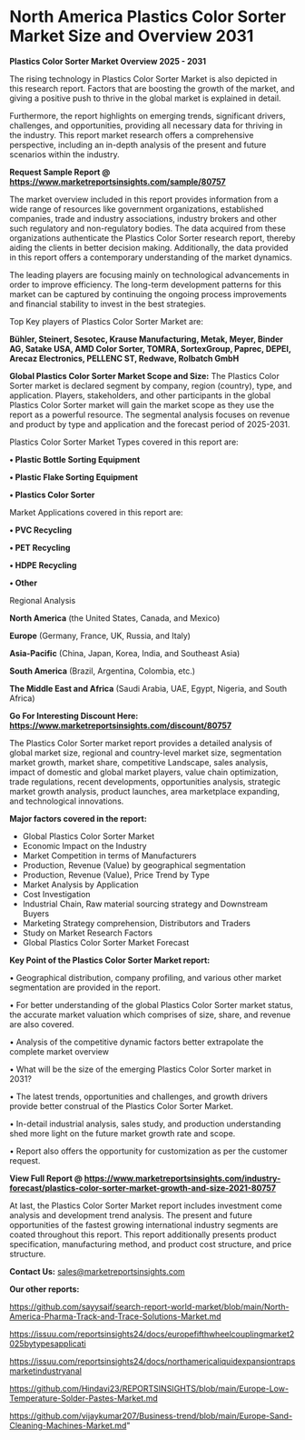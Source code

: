 # North America Plastics Color Sorter Market Size and Overview 2031

<Strong> Plastics Color Sorter Market Overview 2025 - 2031</strong>

The rising technology in Plastics Color Sorter Market is also depicted in this research report. Factors that are boosting the growth of the market, and giving a positive push to thrive in the global market is explained in detail.

Furthermore, the report highlights on emerging trends, significant drivers, challenges, and opportunities, providing all necessary data for thriving in the industry. This report market research offers a comprehensive perspective, including an in-depth analysis of the present and future scenarios within the industry.

<strong>Request Sample Report @ <a href=https://www.marketreportsinsights.com/sample/80757>https://www.marketreportsinsights.com/sample/80757</a></strong>

The market overview included in this report provides information from a wide range of resources like government organizations, established companies, trade and industry associations, industry brokers and other such regulatory and non-regulatory bodies. The data acquired from these organizations authenticate the Plastics Color Sorter research report, thereby aiding the clients in better decision making. Additionally, the data provided in this report offers a contemporary understanding of the market dynamics.

The leading players are focusing mainly on technological advancements in order to improve efficiency. The long-term development patterns for this market can be captured by continuing the ongoing process improvements and financial stability to invest in the best strategies.

Top Key players of Plastics Color Sorter Market are:

<strong>Bühler, Steinert, Sesotec, Krause Manufacturing, Metak, Meyer, Binder AG, Satake USA, AMD Color Sorter, TOMRA, SortexGroup, Paprec, DEPEI, Arecaz Electronics, PELLENC ST, Redwave, Rolbatch GmbH</strong>

<strong><b>Global Plastics Color Sorter Market Scope and Size:</b></strong>
The Plastics Color Sorter market is declared segment by company, region (country), type, and application. Players, stakeholders, and other participants in the global Plastics Color Sorter market will gain the market scope as they use the report as a powerful resource. The segmental analysis focuses on revenue and product by type and application and the forecast period of 2025-2031.

Plastics Color Sorter Market Types covered in this report are:

<strong>• Plastic Bottle Sorting Equipment

• Plastic Flake Sorting Equipment

• Plastics Color Sorter</strong>

Market Applications covered in this report are:

<strong>• PVC Recycling

• PET Recycling

• HDPE Recycling

• Other</strong> 

Regional Analysis

<strong>North America</strong> (the United States, Canada, and Mexico)

<strong>Europe</strong> (Germany, France, UK, Russia, and Italy)

<strong>Asia-Pacific</strong> (China, Japan, Korea, India, and Southeast Asia)

<strong>South America</strong> (Brazil, Argentina, Colombia, etc.)

<strong>The Middle East and Africa</strong> (Saudi Arabia, UAE, Egypt, Nigeria, and South Africa)

<strong>Go For Interesting Discount Here: <a href=https://www.marketreportsinsights.com/discount/80757>https://www.marketreportsinsights.com/discount/80757</a></strong>

The Plastics Color Sorter market report provides a detailed analysis of global market size, regional and country-level market size, segmentation market growth, market share, competitive Landscape, sales analysis, impact of domestic and global market players, value chain optimization, trade regulations, recent developments, opportunities analysis, strategic market growth analysis, product launches, area marketplace expanding, and technological innovations.

<strong><b>Major factors covered in the report:</b></strong>
<ul>
  <li>Global Plastics Color Sorter Market </li>
  <li>Economic Impact on the Industry</li>
  <li>Market Competition in terms of Manufacturers</li>
  <li>Production, Revenue (Value) by geographical segmentation</li>
  <li>Production, Revenue (Value), Price Trend by Type</li>
  <li>Market Analysis by Application</li>
  <li>Cost Investigation</li>
  <li>Industrial Chain, Raw material sourcing strategy and Downstream Buyers</li>
  <li>Marketing Strategy comprehension, Distributors and Traders</li>
  <li>Study on Market Research Factors</li>
  <li>Global Plastics Color Sorter Market Forecast</li>
</ul>

<strong><b>Key Point of the Plastics Color Sorter Market report:</b></strong>

• Geographical distribution, company profiling, and various other market segmentation are provided in the report.

• For better understanding of the global Plastics Color Sorter market status, the accurate market valuation which comprises of size, share, and revenue are also covered.

• Analysis of the competitive dynamic factors better extrapolate the complete market overview

• What will be the size of the emerging Plastics Color Sorter market in 2031?

• The latest trends, opportunities and challenges, and growth drivers provide better construal of the Plastics Color Sorter Market.

• In-detail industrial analysis, sales study, and production understanding shed more light on the future market growth rate and scope.

• Report also offers the opportunity for customization as per the customer request.

<strong><b>View Full Report @ <a href=https://www.marketreportsinsights.com/industry-forecast/plastics-color-sorter-market-growth-and-size-2021-80757>https://www.marketreportsinsights.com/industry-forecast/plastics-color-sorter-market-growth-and-size-2021-80757</a></b></strong>


At last, the Plastics Color Sorter Market report includes investment come analysis and development trend analysis. The present and future opportunities of the fastest growing international industry segments are coated throughout this report. This report additionally presents product specification, manufacturing method, and product cost structure, and price structure.

<strong>Contact Us:</strong>
sales@marketreportsinsights.com

<strong>Our other reports:</strong>

<a href=https://github.com/sayysaif/search-report-world-market/blob/main/North-America-Pharma-Track-and-Trace-Solutions-Market.md>https://github.com/sayysaif/search-report-world-market/blob/main/North-America-Pharma-Track-and-Trace-Solutions-Market.md</a>

<a href=https://issuu.com/reportsinsights24/docs/europefifthwheelcouplingmarket2025bytypesapplicati>https://issuu.com/reportsinsights24/docs/europefifthwheelcouplingmarket2025bytypesapplicati</a>

<a href=https://issuu.com/reportsinsights24/docs/northamericaliquidexpansiontrapsmarketindustryanal>https://issuu.com/reportsinsights24/docs/northamericaliquidexpansiontrapsmarketindustryanal</a>

<a href=https://github.com/Hindavi23/REPORTSINSIGHTS/blob/main/Europe-Low-Temperature-Solder-Pastes-Market.md>https://github.com/Hindavi23/REPORTSINSIGHTS/blob/main/Europe-Low-Temperature-Solder-Pastes-Market.md</a>

<a href=https://github.com/vijaykumar207/Business-trend/blob/main/Europe-Sand-Cleaning-Machines-Market.md>https://github.com/vijaykumar207/Business-trend/blob/main/Europe-Sand-Cleaning-Machines-Market.md</a>"
